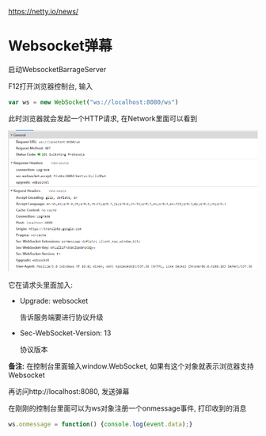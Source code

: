 https://netty.io/news/

# Websocket弹幕

启动WebsocketBarrageServer

F12打开浏览器控制台, 输入

```javascript
var ws = new WebSocket("ws://localhost:8080/ws")
```

此时浏览器就会发起一个HTTP请求, 在Network里面可以看到

 ![image-20201107145330137](assets/image-20201107145330137.png)

它在请求头里面加入:

* Upgrade: websocket

  告诉服务端要进行协议升级

* Sec-WebSocket-Version: 13

  协议版本

**备注:** 在控制台里面输入window.WebSocket, 如果有这个对象就表示浏览器支持Websocket

再访问http://localhost:8080, 发送弹幕

在刚刚的控制台里面可以为ws对象注册一个onmessage事件, 打印收到的消息

```javascript
ws.onmessage = function() {console.log(event.data);}
```

